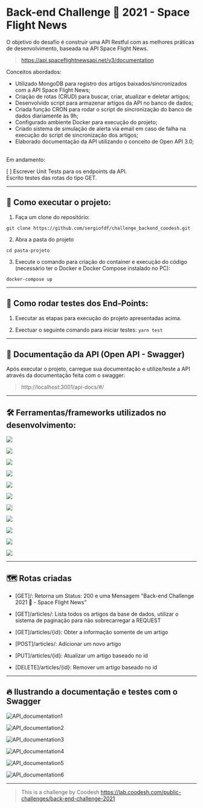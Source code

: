 # Back-end Challenge 🏅 2021 - Space Flight News

O objetivo do desafio é construir uma API Restful com as melhores práticas de desenvolvimento, baseada na API Space Flight News.
>https://api.spaceflightnewsapi.net/v3/documentation


Conceitos abordados:
- Utilizado MongoDB para registro dos artigos baixados/sincronizados com a API Space Flight News;
- Criação de rotas (CRUD) para buscar, criar, atualizar e deletar artigos;
- Desenvolvido script para armazenar artigos da API no banco de dados;
- Criada função CRON para rodar o script de sincronização do banco de dados diariamente às 9h;
- Configurado ambiente Docker para execução do projeto;
- Criado sistema de simulação de alerta via email em caso de falha na execução do script de sincronização dos artigos;
- Elaborado documentação da API utilizando o conceito de Open API 3.0;

<br>
Em andamento:

[  ] Escrever Unit Tests para os endpoints da API.
<br>
Escrito testes das rotas do tipo GET.

---

## 🚀 Como executar o projeto:
1. Faça um clone do repositório:

`git clone https://github.com/sergiofdf/challenge_backend_coodesh.git`

2. Abra a pasta do projeto

`cd pasta-projeto`

3. Execute o comando para criação do container e execução do código (necessário ter o Docker e Docker Compose instalado no PC):

`docker-compose up`

---
## 🚀 Como rodar testes dos End-Points:
1. Executar as etapas para execução do projeto apresentadas acima.

2. Exectuar o seguinte comando para iniciar testes:
`yarn test`

---
## 📘 Documentação da API (Open API - Swagger)

Após executar o projeto, carregue sua documentação e utilize/teste a API através da documentação feita com o swagger:

> http://localhost:3001/api-docs/#/

---

## 🛠 Ferramentas/frameworks utilizados no desenvolvimento:

 [![](https://img.shields.io/badge/Node-14.17.2-green)](https://nodejs.dev/download)

 [![](https://img.shields.io/badge/Express-4.17.2-yellow)](https://www.npmjs.com/package/express/v/4.17.2)

 [![](https://img.shields.io/badge/Typescript-4.5.5-blue)](https://www.npmjs.com/package/typescript/v/4.5.5)

 [![](https://img.shields.io/badge/MongoDB-4.4.11-green)](https://www.mongodb.com/)

 [![](https://img.shields.io/badge/Mongoose-6.1.7-red)](https://www.npmjs.com/package/mongoose/v/6.1.7)

  [![](https://img.shields.io/badge/SwaggerUiExpress-4.3.0-green)](https://www.npmjs.com/package/swagger-ui-express/v/4.3.0)

[![](https://img.shields.io/badge/Jest-27.4.7-blue)](https://www.npmjs.com/package/jest/v/27.4.7)

 [![](https://img.shields.io/badge/Supertest-6.2.2-yellow)](https://www.npmjs.com/package/supertest/v/6.2.2)

 [![](https://img.shields.io/badge/NodeSchedule-2.1.0-orange)](https://www.npmjs.com/package/node-schedule/v/2.1.0)

 [![](https://img.shields.io/badge/NodeMailer-6.7.2-purple)](https://www.npmjs.com/package/nodemailer/v/6.7.2)


 [![](https://img.shields.io/badge/Eslint-8.7.0-yellow)](https://www.npmjs.com/package/eslint/v/8.7.0)


 ---

## 🗺 Rotas criadas

- [GET]/:  Retorna um Status: 200 e uma Mensagem "Back-end Challenge 2021 🏅 - Space Flight News"

- [GET]/articles/:   Lista todos os artigos da base de dados, utilizar o sistema de paginação para não sobrecarregar a REQUEST

- [GET]/articles/{id}: Obter a informação somente de um artigo

- [POST]/articles/: Adicionar um novo artigo

- [PUT]/articles/{id}: Atualizar um artigo baseado no id


- [DELETE]/articles/{id}: Remover um artigo baseado no id


---

## 🔥 Ilustrando a documentação e testes com o Swagger
![API_documentation1](https://user-images.githubusercontent.com/84455399/151901665-925ea07f-e509-4fef-9745-00b3d8f4a71e.png)

![API_documentation2](https://user-images.githubusercontent.com/84455399/151901669-46a9cd9b-67f9-4cab-bf0f-198abefb9b41.png)

![API_documentation3](https://user-images.githubusercontent.com/84455399/151901671-95a90a03-9fb3-4de7-9790-d73b1d02f217.png)

![API_documentation4](https://user-images.githubusercontent.com/84455399/151901675-56185b43-a003-4b0f-badc-3bedbcbc7a66.png)

![API_documentation5](https://user-images.githubusercontent.com/84455399/151901676-6ee04c26-4f2d-4136-8974-4454965ddf86.png)

![API_documentation6](https://user-images.githubusercontent.com/84455399/151901679-e91182eb-16ef-4f25-bc23-cce8b2e4f8f1.png)

---
> This is a challenge by Coodesh
> https://lab.coodesh.com/public-challenges/back-end-challenge-2021
